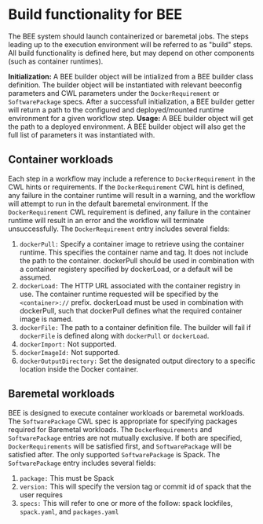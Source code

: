 # Build functionality for BEE

The BEE system should launch containerized or baremetal jobs. The steps leading up to the execution environment will be referred to as "build" steps. All build functionality is defined here, but may depend on other components (such as container runtimes).

**Initialization:** A BEE builder object will be intialized from a BEE builder class definition. The builder object will be instantiated with relevant beeconfig parameters and CWL parameters under the `DockerRequirement` or `SoftwarePackage` specs. After a successfull initialization, a BEE builder getter will return a path to the configured and deployed/mounted runtime environment for a given workflow step.
**Usage:** A BEE builder object will get the path to a deployed environment. A BEE builder object will also get the full list of parameters it was instantiated with.

## Container workloads
Each step in a workflow may include a reference to `DockerRequirement` in the CWL hints or requirements. If the `DockerRequirement` CWL hint is defined, any failure in the container runtime will result in a warning, and the workflow will attempt to run in the default baremetal environment. If the `DockerRequirement` CWL requirement is defined, any failure in the container runtime will result in an error and the workflow will terminate unsuccessfully. The `DockerRequirement` entry includes several fields:

1. `dockerPull:` Specify a container image to retrieve using the container runtime. This specifies the container name and tag. It does not include the path to the container. dockerPull should be used in combination with a container registery specified by dockerLoad, or a default will be assumed.
2. `dockerLoad:` The HTTP URL associated with the container registry in use. The container runtime requested will be specified by the `<container>://` prefix. dockerLoad must be used in combination with dockerPull, such that dockerPull defines what the required container image is named.
3. `dockerFile:` The path to a container definition file. The builder will fail if `dockerFile` is defined along with `dockerPull` or `dockerLoad`.
4. `dockerImport:` Not supported.
5. `dockerImageId:` Not supported.
6. `dockerOutputDirectory:` Set the designated output directory to a specific location inside the Docker container.

## Baremetal workloads
BEE is designed to execute container workloads or baremetal workloads. The `SoftwarePackage` CWL spec is appropriate for specifying packages required for Baremetal workloads. The `DockerRequirements` and `SoftwarePackage` entries are not mutually exclusive. If both are specified, `DockerRequirements` will be satisfied first, and `SoftwarePackage` will be satisfied after. The only supported `SoftwarePackage` is Spack. The `SoftwarePackage` entry includes several fields:

1. `package:` This must be Spack
2. `version:` This will specify the version tag or commit id of spack that the user requires
3. `specs:` This will refer to one or more of the follow: spack lockfiles, `spack.yaml`, and `packages.yaml`
